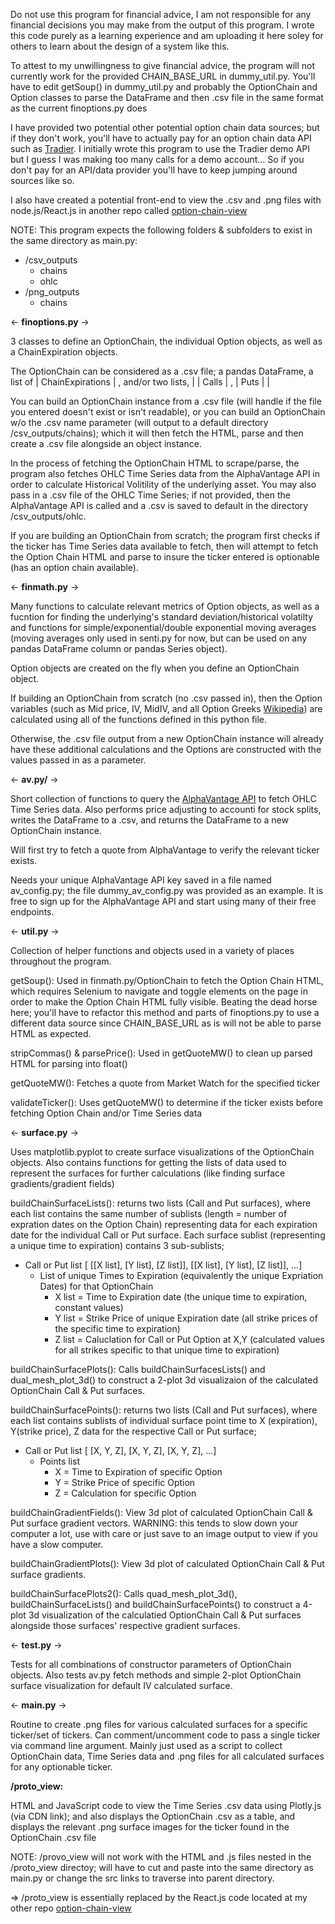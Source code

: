 Do not use this program for financial advice, I am not responsible for any financial decisions you may make from the output of this program. I wrote this code purely as a learning experience and am uploading it here soley for others to learn about the design of a system like this.

To attest to my unwillingness to give financial advice, the program will not currently work for the provided CHAIN_BASE_URL in dummy_util.py. You'll have to edit getSoup() in dummy_util.py and probably the OptionChain and Option classes to parse the DataFrame and then .csv file in the same format as the current finoptions.py does

I have provided two potential other potential option chain data sources; but if they don't work, you'll have to actually pay for an option chain data API such as [Tradier](https://tradier.com/). I initially wrote this program to use the Tradier demo API but I guess I was making too many calls for a demo account... So if you don't pay for an API/data provider you'll have to keep jumping around sources like so.

I also have created a potential front-end to view the .csv and .png files with node.js/React.js in another repo called [option-chain-view](https://github.com/rolinmb/option-chain-view)

NOTE: This program expects the following folders & subfolders to exist in the same directory as main.py:
- /csv_outputs
    - chains
    - ohlc
- /png_outputs
    - chains

<- <b>finoptions.py</b> -> 

3 classes to define an OptionChain, the individual Option objects, as well as a ChainExpiration objects.

The OptionChain can be considered as a .csv file; a pandas DataFrame, a list of | ChainExpirations | , and/or two lists, | | Calls | , | Puts | |

You can build an OptionChain instance from a .csv file (will handle if the file you entered doesn't exist or isn't readable), or you can build an OptionChain w/o the .csv name parameter (will output to a default directory /csv_outputs/chains); which it will then fetch the HTML, parse and then create a .csv file alongside an object instance.

In the process of fetching the OptionChain HTML to scrape/parse, the program also fetches OHLC Time Series data from the AlphaVantage API in order to calculate Historical Volitility of the underlying asset. You may also pass in a .csv file of the OHLC Time Series; if not provided, then the AlphaVantage API is called and a .csv is saved to default in the directory /csv_outputs/ohlc.

If you are building an OptionChain from scratch; the program first checks if the ticker has Time Series data available to fetch, then will attempt to fetch the Option Chain HTML and parse to insure the ticker entered is optionable (has an option chain available).

<- <b>finmath.py</b> ->

Many functions to calculate relevant metrics of Option objects, as well as a fucntion for finding the underlying's standard deviation/historical volatilty and functions for simple/exponential/double exponential moving averages (moving averages only used in senti.py for now, but can be used on any pandas DataFrame column or pandas Series object).

Option objects are created on the fly when you define an OptionChain object.

If building an OptionChain from scratch (no .csv passed in), then the Option variables (such as Mid price, IV, MidIV, and all Option Greeks [Wikipedia](https://en.wikipedia.org/wiki/Greeks_(finance))) are calculated using all of the functions defined in this python file.

Otherwise, the .csv file output from a new OptionChain instance will already have these additional calculations and the Options are constructed with the values passed in as a parameter.

<- <b>av.py/</b> ->

Short collection of functions to query the [AlphaVantage API](https://www.alphavantage.co/documentation/) to fetch OHLC Time Series data. Also performs price adjusting to accounti for stock splits, writes the DataFrame to a .csv, and returns the DataFrame to a new OptionChain instance.

Will first try to fetch a quote from AlphaVantage to verify the relevant ticker exists.

Needs your unique AlphaVantage API key saved in a file named av_config.py; the file dummy_av_config.py was provided as an example. It is free to sign up for the AlphaVantage API and start using many of their free endpoints.

<- <b>util.py</b> ->

Collection of helper functions and objects used in a variety of places throughout the program.

getSoup(): Used in finmath.py/OptionChain to fetch the Option Chain HTML, which requires Selenium to navigate and toggle elements on the page in order to make the Option Chain HTML fully visible. Beating the dead horse here; you'll have to refactor this method and parts of finoptions.py to use a different data source since CHAIN_BASE_URL as is will not be able to parse HTML as expected.

stripCommas() & parsePrice(): Used in getQuoteMW() to clean up parsed HTML for parsing into float()

getQuoteMW(): Fetches a quote from Market Watch for the specified ticker

validateTicker(): Uses getQuoteMW() to determine if the ticker exists before fetching Option Chain and/or Time Series data

<- <b>surface.py</b> ->

Uses matplotlib.pyplot to create surface visualizations of the OptionChain objects. Also contains functions for getting the lists of data used to represent the surfaces for further calculations (like finding surface gradients/gradient fields)

buildChainSurfaceLists(): returns two lists (Call and Put surfaces), where each list contains the same number of sublists (length = number of expration dates on the Option Chain) representing data for each expiration date for the individual Call or Put surface. Each surface sublist (representing a unique time to expiration) contains 3 sub-sublists;

- Call or Put list [ [[X list], [Y list], [Z list]], [[X list], [Y list], [Z list]], ...]
    - List of unique Times to Expiration (equivalently the unique Expriation Dates) for that OptionChain
        - X list = Time to Expiration date (the unique time to expiration, constant values)
        - Y list = Strike Price of unique Expiration date (all strike prices of the specific time to expiration)
        - Z list = Caluclation for Call or Put Option at X,Y (calculated values for all strikes specific to that unique time to expiration)

buildChainSurfacePlots(): Calls buildChainSurfacesLists() and dual_mesh_plot_3d() to construct a 2-plot 3d visualizaion of the calculated OptionChain Call & Put surfaces.

buildChainSurfacePoints(): returns two lists (Call and Put surfaces), where each list contains sublists of individual surface point time to X (expiration), Y(strike price), Z data for the respective Call or Put surface;

- Call or Put list [ [X, Y, Z], [X, Y, Z], [X, Y, Z],  ...]
    - Points list
        - X = Time to Expiration of specific Option
        - Y = Strike Price of specific Option
        - Z = Calculation for specific Option

buildChainGradientFields(): View 3d plot of calculated OptionChain Call & Put surface gradient vectors. WARNING: this tends to slow down your computer a lot, use with care or just save to an image output to view if you have a slow computer.

buildChainGradientPlots(): View 3d plot of calculated OptionChain Call & Put surface gradients.

buildChainSurfacePlots2(): Calls quad_mesh_plot_3d(), buildChainSurfaceLists() and buildChainSurfacePoints() to construct a 4-plot 3d visualization of the calculatied OptionChain Call & Put surfaces alongside those surfaces' respective gradient surfaces.

<- <b>test.py</b> ->

Tests for all combinations of constructor parameters of OptionChain objects. Also tests av.py fetch methods and simple 2-plot OptionChain surface visualization for default IV calculated surface.

<- <b>main.py</b> ->

Routine to create .png files for various calculated surfaces for a specific ticker/set of tickers. Can comment/uncomment code to pass a single ticker via command line argument. Mainly just used as a script to collect OptionChain data, Time Series data and .png files for all calculated surfaces for any optionable ticker.

<b>/proto_view:</b>

HTML and JavaScript code to view the Time Series .csv data using Plotly.js (via CDN link); and also displays the OptionChain .csv as a table, and displays the relevant .png surface images for the ticker found in the OptionChain .csv file

NOTE: /provo_view will not work with the HTML and .js files nested in the /proto_view directoy; will have to cut and paste into the same directory as main.py or change the src links to traverse into parent directory.

=> /proto_view is essentially replaced by the React.js code located at my other repo [option-chain-view](https://github.com/rolinmb/option-chain-view)